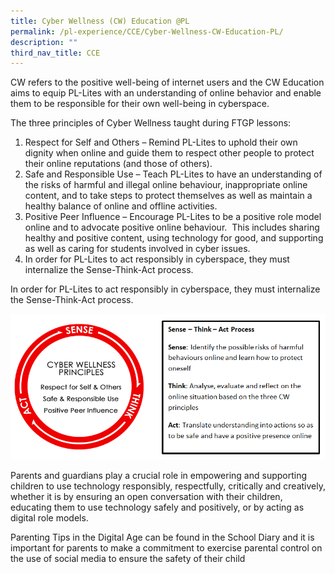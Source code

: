 ```yaml
---
title: Cyber Wellness (CW) Education @PL
permalink: /pl-experience/CCE/Cyber-Wellness-CW-Education-PL/
description: ""
third_nav_title: CCE
---
```

CW refers to the positive well-being of internet users and the CW Education aims to equip PL-Lites with an understanding of online behavior and enable them to be responsible for their own well-being in cyberspace.

  

The three principles of Cyber Wellness taught during FTGP lessons:

1.  Respect for Self and Others – Remind PL-Lites to uphold their own dignity when online and guide them to respect other people to protect their online reputations (and those of others).
2.  Safe and Responsible Use – Teach PL-Lites to have an understanding of the risks of harmful and illegal online behaviour, inappropriate online content, and to take steps to protect themselves as well as maintain a healthy balance of online and offline activities.
3.  Positive Peer Influence – Encourage PL-Lites to be a positive role model online and to advocate positive online behaviour.  This includes sharing healthy and positive content, using technology for good, and supporting as well as caring for students involved in cyber issues.
4.  In order for PL-Lites to act responsibly in cyberspace, they must internalize the Sense-Think-Act process.

  

In order for PL-Lites to act responsibly in cyberspace, they must internalize the Sense-Think-Act process.

![](/images/PL%20Experience/Curriculum/CCE/Cyber%20Wellness/C1.png)

Parents and guardians play a crucial role in empowering and supporting children to use technology responsibly, respectfully, critically and creatively, whether it is by ensuring an open conversation with their children, educating them to use technology safely and positively, or by acting as digital role models.

  

Parenting Tips in the Digital Age can be found in the School Diary and it is important for parents to make a commitment to exercise parental control on the use of social media to ensure the safety of their child